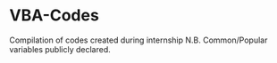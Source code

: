 # VBA-Codes
Compilation of codes created during internship
N.B. Common/Popular variables publicly declared.
